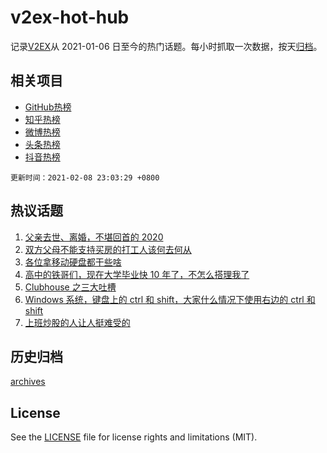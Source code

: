 # v2ex-hot-hub

 记录[V2EX](https://www.v2ex.com/)从 2021-01-06 日至今的热门话题。每小时抓取一次数据，按天[归档](archives)。
 
 ## 相关项目

- [GitHub热榜](https://github.com/lonnyzhang423/github-hot-hub)
- [知乎热榜](https://github.com/lonnyzhang423/zhihu-hot-hub)
- [微博热榜](https://github.com/lonnyzhang423/weibo-hot-hub)
- [头条热榜](https://github.com/lonnyzhang423/toutiao-hot-hub)
- [抖音热榜](https://github.com/lonnyzhang423/douyin-hot-hub)


 `更新时间：2021-02-08 23:03:29 +0800`

## 热议话题

1. [父亲去世、离婚，不堪回首的 2020](https://www.v2ex.com/t/752315)
1. [双方父母不能支持买房的打工人该何去何从](https://www.v2ex.com/t/752259)
1. [各位拿移动硬盘都干些啥](https://www.v2ex.com/t/752228)
1. [高中的铁哥们，现在大学毕业快 10 年了，不怎么搭理我了](https://www.v2ex.com/t/752354)
1. [Clubhouse 之三大吐槽](https://www.v2ex.com/t/752217)
1. [Windows 系统，键盘上的 ctrl 和 shift，大家什么情况下使用右边的 ctrl 和 shift](https://www.v2ex.com/t/752294)
1. [上班炒股的人让人挺难受的](https://www.v2ex.com/t/752241)

## 历史归档

[archives](archives)

## License

See the [LICENSE](LICENSE) file for license rights and limitations (MIT).

